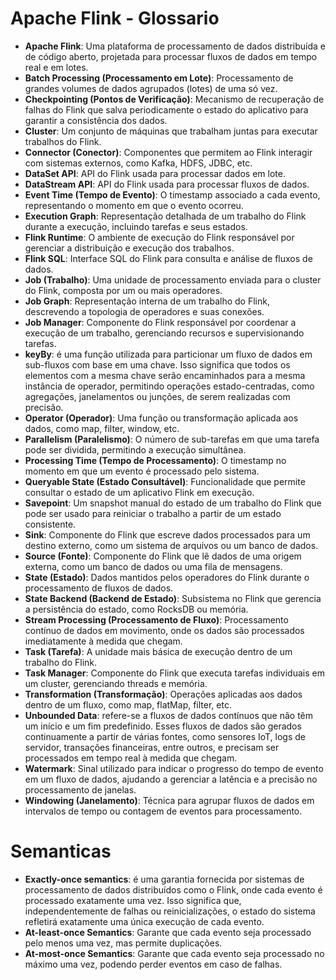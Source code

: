 # Apache Flink - Glossario

- **Apache Flink**: Uma plataforma de processamento de dados distribuída e de código aberto, projetada para processar fluxos de dados em tempo real e em lotes.
- **Batch Processing (Processamento em Lote)**: Processamento de grandes volumes de dados agrupados (lotes) de uma só vez.
- **Checkpointing (Pontos de Verificação)**: Mecanismo de recuperação de falhas do Flink que salva periodicamente o estado do aplicativo para garantir a consistência dos dados.
- **Cluster**: Um conjunto de máquinas que trabalham juntas para executar trabalhos do Flink.
- **Connector (Conector)**: Componentes que permitem ao Flink interagir com sistemas externos, como Kafka, HDFS, JDBC, etc.
- **DataSet API**: API do Flink usada para processar dados em lote.
- **DataStream API**: API do Flink usada para processar fluxos de dados.
- **Event Time (Tempo de Evento)**: O timestamp associado a cada evento, representando o momento em que o evento ocorreu.
- **Execution Graph**: Representação detalhada de um trabalho do Flink durante a execução, incluindo tarefas e seus estados.
- **Flink Runtime**: O ambiente de execução do Flink responsável por gerenciar a distribuição e execução dos trabalhos.
- **Flink SQL**: Interface SQL do Flink para consulta e análise de fluxos de dados.
- **Job (Trabalho)**: Uma unidade de processamento enviada para o cluster do Flink, composta por um ou mais operadores.
- **Job Graph**: Representação interna de um trabalho do Flink, descrevendo a topologia de operadores e suas conexões.
- **Job Manager**: Componente do Flink responsável por coordenar a execução de um trabalho, gerenciando recursos e supervisionando tarefas.
- **keyBy**: é uma função utilizada para particionar um fluxo de dados em sub-fluxos com base em uma chave. Isso significa que todos os elementos com a mesma chave serão encaminhados para a mesma instância de operador, permitindo operações estado-centradas, como agregações, janelamentos ou junções, de serem realizadas com precisão.
- **Operator (Operador)**: Uma função ou transformação aplicada aos dados, como map, filter, window, etc.
- **Parallelism (Paralelismo)**: O número de sub-tarefas em que uma tarefa pode ser dividida, permitindo a execução simultânea.
- **Processing Time (Tempo de Processamento)**: O timestamp no momento em que um evento é processado pelo sistema.
- **Queryable State (Estado Consultável)**: Funcionalidade que permite consultar o estado de um aplicativo Flink em execução.
- **Savepoint**: Um snapshot manual do estado de um trabalho do Flink que pode ser usado para reiniciar o trabalho a partir de um estado consistente.
- **Sink**: Componente do Flink que escreve dados processados para um destino externo, como um sistema de arquivos ou um banco de dados.
- **Source (Fonte)**: Componente do Flink que lê dados de uma origem externa, como um banco de dados ou uma fila de mensagens.
- **State (Estado)**: Dados mantidos pelos operadores do Flink durante o processamento de fluxos de dados.
- **State Backend (Backend de Estado)**: Subsistema no Flink que gerencia a persistência do estado, como RocksDB ou memória.
- **Stream Processing (Processamento de Fluxo)**: Processamento contínuo de dados em movimento, onde os dados são processados imediatamente à medida que chegam.
- **Task (Tarefa)**: A unidade mais básica de execução dentro de um trabalho do Flink.
- **Task Manager**: Componente do Flink que executa tarefas individuais em um cluster, gerenciando threads e memória.
- **Transformation (Transformação)**: Operações aplicadas aos dados dentro de um fluxo, como map, flatMap, filter, etc.
- **Unbounded Data**: refere-se a fluxos de dados contínuos que não têm um início e um fim predefinido. Esses fluxos de dados são gerados continuamente a partir de várias fontes, como sensores IoT, logs de servidor, transações financeiras, entre outros, e precisam ser processados em tempo real à medida que chegam.
- **Watermark**: Sinal utilizado para indicar o progresso do tempo de evento em um fluxo de dados, ajudando a gerenciar a latência e a precisão no processamento de janelas.
- **Windowing (Janelamento)**: Técnica para agrupar fluxos de dados em intervalos de tempo ou contagem de eventos para processamento.


# Semanticas 

- **Exactly-once semantics**: é uma garantia fornecida por sistemas de processamento de dados distribuídos como o Flink, onde cada evento é processado exatamente uma vez. Isso significa que, independentemente de falhas ou reinicializações, o estado do sistema refletirá exatamente uma única execução de cada evento.
- **At-least-once Semantics**: Garante que cada evento seja processado pelo menos uma vez, mas permite duplicações.
- **At-most-once Semantics**: Garante que cada evento seja processado no máximo uma vez, podendo perder eventos em caso de falhas.
